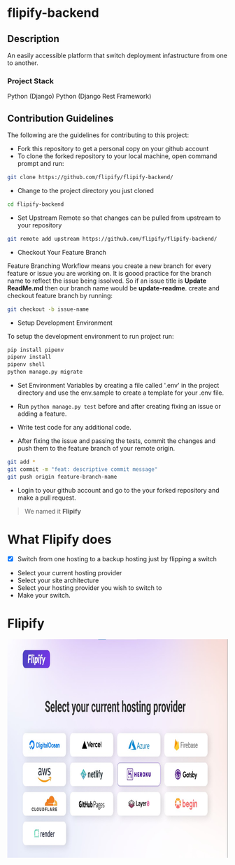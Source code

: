 # flipify-backend

## Description

An easily accessible platform that switch deployment infastructure from one to another.

### Project Stack

Python (Django)
Python (Django Rest Framework)

## Contribution Guidelines

The following are the  guidelines for contributing to this project:

- Fork this repository to get a personal copy on your github account
- To clone the forked repository to your local machine, open command prompt and run:

```bash
git clone https://github.com/flipify/flipify-backend/
```

- Change to the project directory you just cloned

```bash
cd flipify-backend
```

- Set Upstream Remote so that changes can be pulled from upstream to your repository

```bash
git remote add upstream https://github.com/flipify/flipify-backend/
```

- Checkout Your Feature Branch

Feature Branching Workflow means you create a new branch for every feature or issue you are working on.
It is goood practice for the branch name to reflect the issue being issolved.
So if an issue title is **Update ReadMe.md** then our branch name would be **update-readme**.
create and checkout feature branch by running:

```bash
git checkout -b issue-name
```

- Setup Development Environment

To setup the development environment to run project run:

```bash
pip install pipenv
pipenv install 
pipenv shell
python manage.py migrate

```

- Set Environment Variables by creating a file called '.env' in the project directory and use the env.sample to create a template for your .env file.

- Run ```python manage.py test``` before and after creating fixing an issue or adding a feature.

- Write test code for any additional code.

- After fixing the issue and passing the tests, commit the changes and push them to the feature branch of your remote origin.

```bash
git add *
git commit -m "feat: descriptive commit message"
git push origin feature-branch-name
```

- Login to your github account and go to the your forked repository and make a pull request.

> We named it <strong>Flipify</strong>

# What Flipify does
- [x] Switch from one hosting to a backup hosting just by flipping a switch

* Select your current hosting provider
* Select your site architecture
* Select your hosting provider you wish to switch to
* Make your switch.

# Flipify
<img src="flipify.jpg" height=500> 

